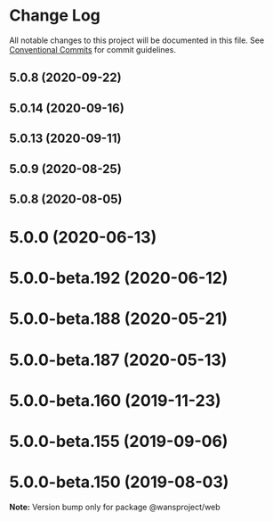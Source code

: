 # Change Log

All notable changes to this project will be documented in this file.
See [Conventional Commits](https://conventionalcommits.org) for commit guidelines.

## 5.0.8 (2020-09-22)



## 5.0.14 (2020-09-16)



## 5.0.13 (2020-09-11)



## 5.0.9 (2020-08-25)



## 5.0.8 (2020-08-05)



# 5.0.0 (2020-06-13)



# 5.0.0-beta.192 (2020-06-12)



# 5.0.0-beta.188 (2020-05-21)



# 5.0.0-beta.187 (2020-05-13)



# 5.0.0-beta.160 (2019-11-23)



# 5.0.0-beta.155 (2019-09-06)



# 5.0.0-beta.150 (2019-08-03)

**Note:** Version bump only for package @wansproject/web

